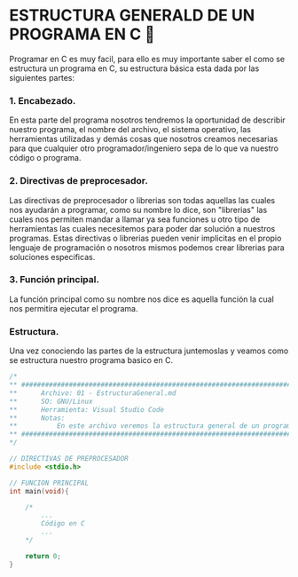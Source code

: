 # ESTRUCTURA GENERALD DE UN PROGRAMA EN C :croissant:
Programar en C es muy facil, para ello es muy importante saber el como se estructura un programa en C, su estructura básica esta dada por las siguientes
partes:

### 1. Encabezado.
En esta parte del programa nosotros tendremos la oportunidad de describir nuestro programa, el nombre del archivo, el sistema operativo, las herramientas
utilizadas y demás cosas que nosotros creamos necesarias para que cualquier otro programador/ingeniero sepa de lo que va nuestro código o programa.

### 2. Directivas de preprocesador.
Las directivas de preprocesador o librerias son todas aquellas las cuales nos ayudarán a programar, como su nombre lo dice, son "librerias" las cuales
nos permiten mandar a llamar ya sea funciones u otro tipo de herramientas las cuales necesitemos para poder dar solución a nuestros programas. Estas
directivas o librerias pueden venir implicitas en el propio lenguaje de programación o nosotros mismos podemos crear librerias para soluciones
especificas.

### 3. Función principal.
La función principal como su nombre nos dice es aquella función la cual nos permitira ejecutar el programa.

### Estructura.
Una vez conociendo las partes de la estructura juntemoslas y veamos como se estructura nuestro programa basico en C.
```C
/*
** #########################################################################################
**      Archivo: 01 - EstructuraGeneral.md
**      SO: GNU/Linux
**      Herramienta: Visual Studio Code
**      Notas:
**          En este archivo veremos la estructura general de un programa en C.
** #########################################################################################
*/

// DIRECTIVAS DE PREPROCESADOR
#include <stdio.h>

// FUNCION PRINCIPAL
int main(void){

    /*
        ...
        Código en C
        ...
    */

    return 0;
}
```
